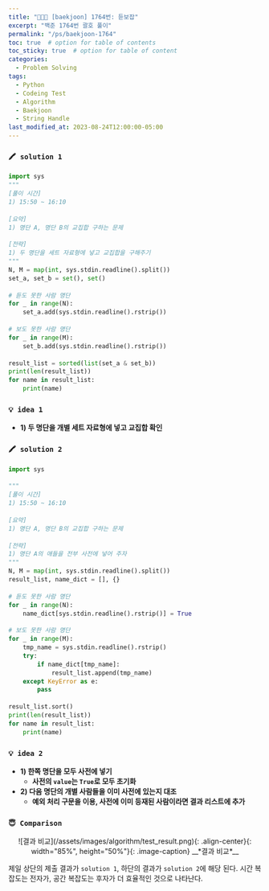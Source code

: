 ```yaml
---
title: "👩‍💻🔠 [baekjoon] 1764번: 듣보잡"
excerpt: "백준 1764번 괄호 풀이"
permalink: "/ps/baekjoon-1764"
toc: true  # option for table of contents
toc_sticky: true  # option for table of content
categories:
  - Problem Solving
tags:
  - Python
  - Codeing Test
  - Algorithm
  - Baekjoon
  - String Handle
last_modified_at: 2023-08-24T12:00:00-05:00
---
```


### `🖍️ solution 1`

```python
import sys
"""
[풀이 시간]
1) 15:50 ~ 16:10

[요약]
1) 명단 A, 명단 B의 교집합 구하는 문제

[전략]
1) 두 명단을 세트 자료형에 넣고 교집합을 구해주기
"""
N, M = map(int, sys.stdin.readline().split())
set_a, set_b = set(), set()

# 듣도 못한 사람 명단
for _ in range(N):
    set_a.add(sys.stdin.readline().rstrip())

# 보도 못한 사람 명단
for _ in range(M):
    set_b.add(sys.stdin.readline().rstrip())

result_list = sorted(list(set_a & set_b))
print(len(result_list))
for name in result_list:
    print(name)
```

### `💡 idea 1`

- **1) 두 명단을 개별 세트 자료형에 넣고 교집합 확인**

### `🖍️ solution 2`

```python
import sys

"""
[풀이 시간]
1) 15:50 ~ 16:10

[요약]
1) 명단 A, 명단 B의 교집합 구하는 문제

[전략]
1) 명단 A의 애들을 전부 사전에 넣어 주자
"""
N, M = map(int, sys.stdin.readline().split())
result_list, name_dict = [], {}

# 듣도 못한 사람 명단
for _ in range(N):
    name_dict[sys.stdin.readline().rstrip()] = True

# 보도 못한 사람 명단
for _ in range(M):
    tmp_name = sys.stdin.readline().rstrip()
    try:
        if name_dict[tmp_name]:
            result_list.append(tmp_name)
    except KeyError as e:
        pass

result_list.sort()
print(len(result_list))
for name in result_list:
    print(name)
```

### `💡 idea 2`

- **1) 한쪽 명단을 모두 사전에 넣기**
    - **사전의 `value`는 `True`로 모두 초기화**
- **2) 다음 명단의 개별 사람들을 이미 사전에 있는지 대조**
    - **예외 처리 구문을 이용, 사전에 이미 등재된 사람이라면 결과 리스트에 추가**

### `😇 Comparison`

<p markdown="1" align="center">
![결과 비교](/assets/images/algorithm/test_result.png){: .align-center}{: width="85%", height="50%"}{: .image-caption}
__*결과 비교*__
</p>

제일 상단의 제출 결과가 `solution 1`, 하단의 결과가 `solution 2`에 해당 된다. 시간 복잡도는 전자가, 공간 복잡도는 후자가 더 효율적인 것으로 나타난다.